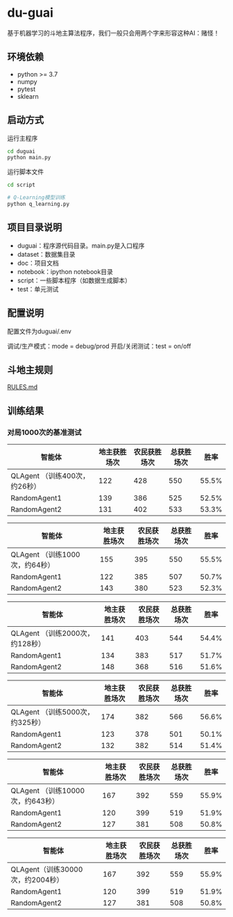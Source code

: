 # du-guai

基于机器学习的斗地主算法程序，我们一般只会用两个字来形容这种AI：赌怪！

## 环境依赖

- python >= 3.7
- numpy
- pytest
- sklearn

## 启动方式

运行主程序
```bash
cd duguai
python main.py
```

运行脚本文件
```bash
cd script

# Q-Learning模型训练
python q_learning.py
```

## 项目目录说明

- duguai：程序源代码目录。main.py是入口程序
- dataset：数据集目录
- doc：项目文档
- notebook：ipython notebook目录
- script：一些脚本程序（如数据生成脚本）
- test：单元测试

## 配置说明
配置文件为duguai/.env

调试/生产模式：mode = debug/prod
开启/关闭测试：test = on/off

## 斗地主规则
[RULES.md](./RULES.md)

## 训练结果
### 对局1000次的基准测试

| 智能体                        | 地主获胜场次 | 农民获胜场次 | 总获胜场次 | 胜率  |
| ----------------------------- | ------------ | ------------ | ---------- | ----- |
| QLAgent （训练400次，约26秒） | 122          | 428          | 550        | 55.5% |
| RandomAgent1                  | 139          | 386          | 525        | 52.5% |
| RandomAgent2                  | 131          | 402          | 533        | 53.3% |

| 智能体                         | 地主获胜场次 | 农民获胜场次 | 总获胜场次 | 胜率  |
| ------------------------------ | ------------ | ------------ | ---------- | ----- |
| QLAgent （训练1000次，约64秒） | 155          | 395          | 550        | 55.5% |
| RandomAgent1                   | 122          | 385          | 507        | 50.7% |
| RandomAgent2                   | 143          | 380          | 523        | 52.3% |

| 智能体                          | 地主获胜场次 | 农民获胜场次 | 总获胜场次 | 胜率  |
| ------------------------------- | ------------ | ------------ | ---------- | ----- |
| QLAgent （训练2000次，约128秒） | 141          | 403          | 544        | 54.4% |
| RandomAgent1                    | 134          | 383          | 517        | 51.7% |
| RandomAgent2                    | 148          | 368          | 516        | 51.6% |

| 智能体                          | 地主获胜场次 | 农民获胜场次 | 总获胜场次 | 胜率  |
| ------------------------------- | ------------ | ------------ | ---------- | ----- |
| QLAgent （训练5000次，约325秒） | 174          | 382          | 566        | 56.6% |
| RandomAgent1                    | 123          | 378          | 501        | 50.1% |
| RandomAgent2                    | 132          | 382          | 514        | 51.4% |

| 智能体                           | 地主获胜场次 | 农民获胜场次 | 总获胜场次 | 胜率  |
| -------------------------------- | ------------ | ------------ | ---------- | ----- |
| QLAgent （训练10000次，约643秒） | 167          | 392          | 559        | 55.9% |
| RandomAgent1                     | 120          | 399          | 519        | 51.9% |
| RandomAgent2                     | 127          | 381          | 508        | 50.8% |

| 智能体                           | 地主获胜场次 | 农民获胜场次 | 总获胜场次 | 胜率  |
| -------------------------------- | ------------ | ------------ | ---------- | ----- |
| QLAgent（训练30000次，约2004秒） | 167          | 392          | 559        | 55.9% |
| RandomAgent1                     | 120          | 399          | 519        | 51.9% |
| RandomAgent2                     | 127          | 381          | 508        | 50.8% |